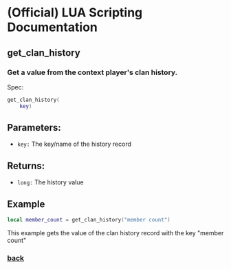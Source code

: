 
# (Official) LUA Scripting Documentation

## get_clan_history

### Get a value from the context player's clan history.

Spec:
```lua
get_clan_history(
	key)
```
## Parameters:
- `key:` The key/name of the history record
## Returns:
- `long:` The history value
## Example
```lua
local member_count = get_clan_history("member count")
```
This example gets the value of the clan history record with the key "member count"
### [back](../history)
